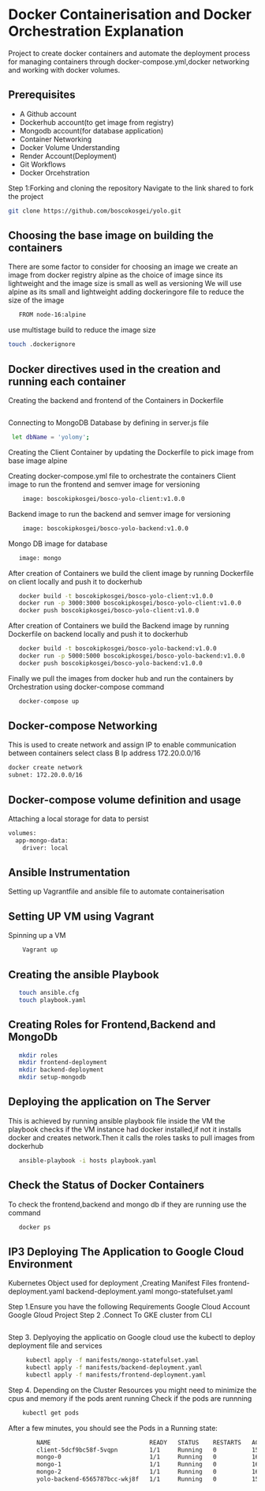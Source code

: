
# Docker Containerisation and  Docker Orchestration Explanation
Project to create docker containers and automate the deployment process for managing containers through docker-compose.yml,docker networking and working with docker volumes.


## Prerequisites
- A Github account
- Dockerhub account(to get image from registry)
- Mongodb account(for database application)
- Container Networking
- Docker Volume Understanding
- Render Account(Deployment)
- Git Workflows
- Docker Orcehstration

Step 1:Forking and cloning the repository
   Navigate to the link shared to fork the project
```bash
git clone https://github.com/boscokosgei/yolo.git
```
## Choosing the base image on building the containers
There are some factor to consider for choosing an image
 we create an image from docker registry alpine as the choice of image
 since its lightweight and the image size is small as well as versioning
 We will use alpine as its small and lightweight
 adding dockeringore file to reduce the size of the image
```bash
   FROM node-16:alpine
```
  use multistage build to reduce the image size
```sh
touch .dockerignore
```
## Docker directives used in the creation and running each container

Creating the backend and frontend of the Containers
in Dockerfile
```sh FROM node:16-alpine AS build 

```
Connecting to MongoDB Database by defining in server.js file
```sh
 let dbName = 'yolomy';
```
Creating the Client Container by updating the Dockerfile to pick image from base image alpine

Creating docker-compose.yml file to orchestrate the containers
Client image to run the frontend and semver image for versioning
```sh
    image: boscokipkosgei/bosco-yolo-client:v1.0.0
```
Backend image to run the backend and semver image for versioning
```sh
    image: boscokipkosgei/bosco-yolo-backend:v1.0.0
```
Mongo DB image for database
```sh
   image: mongo
```
After creation of Containers we build the client image by running Dockerfile on client locally and push it to dockerhub
```sh
   docker build -t boscokipkosgei/bosco-yolo-client:v1.0.0
   docker run -p 3000:3000 boscokipkosgei/bosco-yolo-client:v1.0.0
   docker push boscokipkosgei/bosco-yolo-client:v1.0.0
```
After creation of Containers we build the Backend image by running Dockerfile on backend locally and push it to dockerhub
```sh
   docker build -t boscokipkosgei/bosco-yolo-backend:v1.0.0
   docker run -p 5000:5000 boscokipkosgei/bosco-yolo-backend:v1.0.0
   docker push boscokipkosgei/bosco-yolo-backend:v1.0.0
```
Finally we pull the images from docker hub and run the containers by Orchestration using docker-compose command
```sh
   docker-compose up
```
## Docker-compose Networking
This is used to create network and assign  IP to enable communication between containers
select class B Ip address 172.20.0.0/16
```bash
docker create network
subnet: 172.20.0.0/16
```

## Docker-compose volume definition and usage
Attaching a local storage for data to persist
```sh
volumes:
  app-mongo-data:
    driver: local
```
## Ansible Instrumentation
Setting up Vagrantfile and ansible file to automate containerisation
## Setting UP VM using Vagrant
 Spinning up a VM
```sh
    Vagrant up
```
## Creating the ansible Playbook
```sh
   touch ansible.cfg
   touch playbook.yaml
```
## Creating Roles for Frontend,Backend and MongoDb
```sh
   mkdir roles
   mkdir frontend-deployment
   mkdir backend-deployment
   mkdir setup-mongodb
```
## Deploying the application on The Server
  This is achieved by running ansible playbook file inside the VM
  the playbook checks if the VM instance had docker installed,if not it installs docker and creates network.Then it calls the roles tasks to pull images from dockerhub
  ```sh
     ansible-playbook -i hosts playbook.yaml
  ```
## Check the Status of Docker Containers
 To check the frontend,backend and mongo db if they are running use the command
```sh
   docker ps
```
## IP3 Deploying The Application to Google Cloud Environment
 Kubernetes Object used for deployment ,Creating Manifest Files
     frontend-deployment.yaml
     backend-deployment.yaml
     mongo-statefulset.yaml

 Step 1.Ensure you have the following Requirements
    Google Cloud Account
    Google Gloud Project
 Step 2 .Connect To GKE cluster from CLI
```gcloud container clusters get-credentials my-k8s-cluster --zone us-central1-a --project my-k8s-project-460220
```
 Step 3. Deplyoying the applicatio on Google cloud
 use the kubectl to deploy deployment file and services
 ```sh 
      kubectl apply -f manifests/mongo-statefulset.yaml
      kubectl apply -f manifests/backend-deployment.yaml
      kubectl apply -f manifests/frontend-deployment.yaml
 ```
 Step 4. Depending on the Cluster Resources you might need to minimize the cpus and memory if the pods arent running
  Check if the pods are runnning
  ```sh
      kubectl get pods
  ```
  After a few minutes, you should see the Pods in a Running state:
 ```sh
         NAME                            READY   STATUS    RESTARTS   AGE
         client-5dcf9bc58f-5vqpn         1/1     Running   0          153m
         mongo-0                         1/1     Running   0          169m
         mongo-1                         1/1     Running   0          169m
         mongo-2                         1/1     Running   0          169m
         yolo-backend-6565787bcc-wkj8f   1/1     Running   0          157m
 ```






